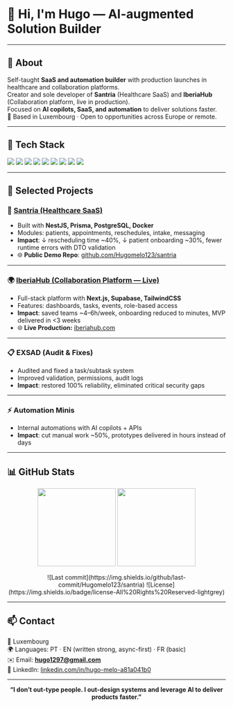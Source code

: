 # 👋 Hi, I'm Hugo — AI-augmented Solution Builder  

---

## 🚀 About
Self-taught **SaaS and automation builder** with production launches in healthcare and collaboration platforms.  
Creator and sole developer of **Santria** (Healthcare SaaS) and **IberiaHub** (Collaboration platform, live in production).  
Focused on **AI copilots, SaaS, and automation** to deliver solutions faster.  
📍 Based in Luxembourg · Open to opportunities across Europe or remote.  

---

## 🧰 Tech Stack

<p>
  <img src="https://img.shields.io/badge/NestJS-E0234E?style=for-the-badge&logo=nestjs&logoColor=white"/>
  <img src="https://img.shields.io/badge/Next.js-000000?style=for-the-badge&logo=nextdotjs&logoColor=white"/>
  <img src="https://img.shields.io/badge/Prisma-2D3748?style=for-the-badge&logo=prisma&logoColor=white"/>
  <img src="https://img.shields.io/badge/Supabase-3ECF8E?style=for-the-badge&logo=supabase&logoColor=white"/>
  <img src="https://img.shields.io/badge/PostgreSQL-336791?style=for-the-badge&logo=postgresql&logoColor=white"/>
  <img src="https://img.shields.io/badge/Docker-2496ED?style=for-the-badge&logo=docker&logoColor=white"/>
  <img src="https://img.shields.io/badge/TypeScript-3178C6?style=for-the-badge&logo=typescript&logoColor=white"/>
  <img src="https://img.shields.io/badge/TailwindCSS-38B2AC?style=for-the-badge&logo=tailwindcss&logoColor=white"/>
  <img src="https://img.shields.io/badge/React-61DAFB?style=for-the-badge&logo=react&logoColor=black"/>
</p>

---

## 📌 Selected Projects  

### 🏥 [Santria (Healthcare SaaS)](https://github.com/Hugomelo123/santria)  
- Built with **NestJS, Prisma, PostgreSQL, Docker**  
- Modules: patients, appointments, reschedules, intake, messaging  
- **Impact**: ↓ rescheduling time ~40%, ↓ patient onboarding ~30%, fewer runtime errors with DTO validation  
- 🌐 **Public Demo Repo**: [github.com/Hugomelo123/santria](https://github.com/Hugomelo123/santria)  

---

### 🌍 [IberiaHub (Collaboration Platform — Live)](https://iberiahub.com)  
- Full-stack platform with **Next.js, Supabase, TailwindCSS**  
- Features: dashboards, tasks, events, role-based access  
- **Impact**: saved teams ~4–6h/week, onboarding reduced to minutes, MVP delivered in <3 weeks  
- 🌐 **Live Production:** [iberiahub.com](https://iberiahub.com)  

---

### 📋 EXSAD (Audit & Fixes)  
- Audited and fixed a task/subtask system  
- Improved validation, permissions, audit logs  
- **Impact**: restored 100% reliability, eliminated critical security gaps  

---

### ⚡ Automation Minis  
- Internal automations with AI copilots + APIs  
- **Impact**: cut manual work ~50%, prototypes delivered in hours instead of days  

---

## 📊 GitHub Stats
<p align="center">
  <img src="https://github-readme-stats.vercel.app/api?username=Hugomelo123&show_icons=true&theme=radical" height="180"/>
  <img src="https://github-readme-stats.vercel.app/api/top-langs/?username=Hugomelo123&layout=compact&theme=radical" height="180"/>
</p>

<p align="center">
  ![Last commit](https://img.shields.io/github/last-commit/Hugomelo123/santria)
  ![License](https://img.shields.io/badge/license-All%20Rights%20Reserved-lightgrey)
</p>

---

## 📫 Contact
📍 Luxembourg  
🌍 Languages: PT · EN (written strong, async-first) · FR (basic)  
✉️ Email: **hugo1297@gmail.com**  
💼 LinkedIn: [linkedin.com/in/hugo-melo-a81a041b0](https://www.linkedin.com/in/hugo-melo-a81a041b0)  

---

<p align="center">
  <b>“I don’t out-type people. I out-design systems and leverage AI to deliver products faster.”</b>
</p>
